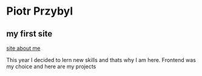 # Piotr Przybyl
## my first site
[site about me](https://piotrp182.github.io/homepage/)

This year I decided to lern new skills and thats why I am here. Frontend was my choice and here are my projects
